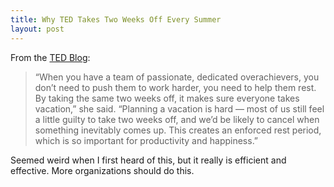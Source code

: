 ```yaml
---
title: Why TED Takes Two Weeks Off Every Summer
layout: post
---
```

From the [TED Blog](https://blog.ted.com/why-ted-takes-two-weeks-off-every-summer/):
> “When you have a team of passionate, dedicated overachievers, you don’t need to push them to work harder, you need to help them rest. By taking the same two weeks off, it makes sure everyone takes vacation,” she said. “Planning a vacation is hard — most of us still feel a little guilty to take two weeks off, and we’d be likely to cancel when something inevitably comes up. This creates an enforced rest period, which is so important for productivity and happiness.”

Seemed weird when I first heard of this, but it really is efficient and effective. More organizations should do this.